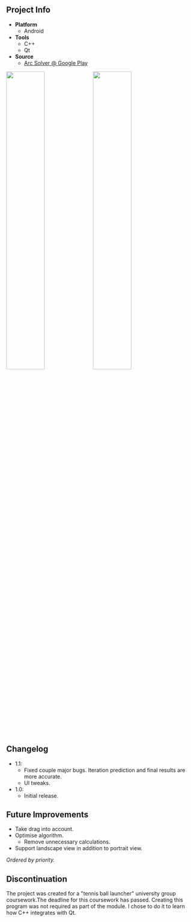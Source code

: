 ## Project Info
* **Platform**
  * Android
* **Tools**
  * C++
  * Qt
* **Source**
  * [Arc Solver @ Google Play][ArcSolverGPlay]

<img width="45%" src="https://lh3.googleusercontent.com/_qIk_AJGFrKj9rTuiUqnKF27BQF1CIBUaL9h4bDDQf1QoFtaQL1MMyBpWaYjozAxYl8Q=h900-rw"> <img width="45%" src="https://lh3.googleusercontent.com/8UjWqjNqckc5LK2sjoin5b6qRzu6yN7R97Do8z74Sm3wfu2jqHkhqlU1H_yk4cNObYA=h900-rw">

## Changelog
* 1.1:
  * Fixed couple major bugs. Iteration prediction and final results are more accurate.
  * UI tweaks.
* 1.0:
  * Initial release.

## Future Improvements
* Take drag into account.
* Optimise algorithm.
  * Remove unnecessary calculations.
* Support landscape view in addition to portrait view.

*Ordered by priority.*

## Discontinuation
The project was created for a "tennis ball launcher" university group coursework.The deadline for this coursework has passed. Creating this program was not required as part of the module. I chose to do it to learn how C++ integrates with Qt.

[ArcSolverGPlay]: https://play.google.com/store/apps/details?id=cul.ace.tbscalculator&hl=en_GB
